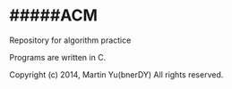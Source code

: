 #####ACM
===

Repository for algorithm practice


Programs are written in C.



Copyright (c) 2014, Martin Yu(bnerDY) All rights reserved.
